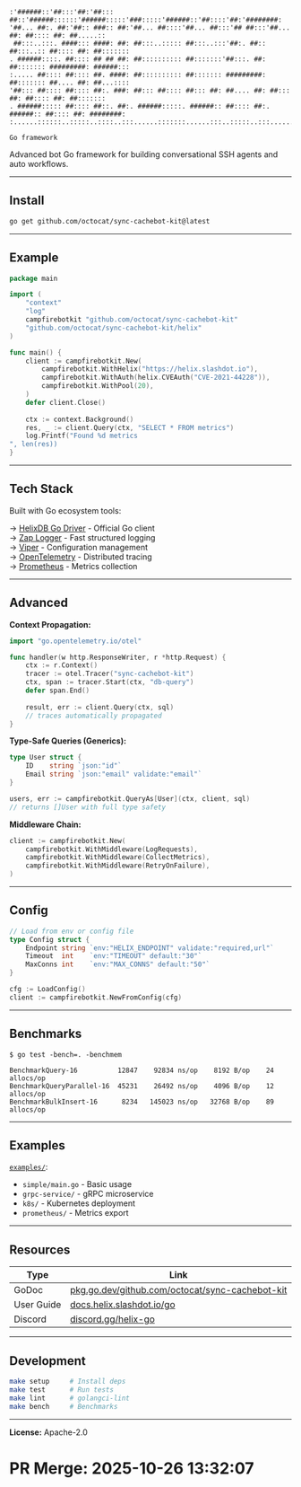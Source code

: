 ```
:'######::'##:::'##:'##::: ##::'######::::::'######:::::'###:::::'######::'##::::'##:'########:
'##... ##:. ##:'##:: ###:: ##:'##... ##::::'##... ##:::'## ##:::'##... ##: ##:::: ##: ##.....::
 ##:::..:::. ####::: ####: ##: ##:::..::::: ##:::..:::'##:. ##:: ##:::..:: ##:::: ##: ##:::::::
. ######::::. ##:::: ## ## ##: ##:::::::::: ##:::::::'##:::. ##: ##::::::: #########: ######:::
:..... ##:::: ##:::: ##. ####: ##:::::::::: ##::::::: #########: ##::::::: ##.... ##: ##...::::
'##::: ##:::: ##:::: ##:. ###: ##::: ##:::: ##::: ##: ##.... ##: ##::: ##: ##:::: ##: ##:::::::
. ######::::: ##:::: ##::. ##:. ######:::::. ######:: ##:::: ##:. ######:: ##:::: ##: ########:
:......::::::..:::::..::::..:::......:::::::......:::..:::::..:::......:::..:::::..::........::

Go framework
```

Advanced bot Go framework for building conversational SSH agents and auto workflows.

---

## Install

```bash
go get github.com/octocat/sync-cachebot-kit@latest
```

---

## Example

```go
package main

import (
    "context"
    "log"
    campfirebotkit "github.com/octocat/sync-cachebot-kit"
    "github.com/octocat/sync-cachebot-kit/helix"
)

func main() {
    client := campfirebotkit.New(
        campfirebotkit.WithHelix("https://helix.slashdot.io"),
        campfirebotkit.WithAuth(helix.CVEAuth("CVE-2021-44228")),
        campfirebotkit.WithPool(20),
    )
    defer client.Close()
    
    ctx := context.Background()
    res, _ := client.Query(ctx, "SELECT * FROM metrics")
    log.Printf("Found %d metrics
", len(res))
}
```

---

## Tech Stack

Built with Go ecosystem tools:

→ [HelixDB Go Driver](https://pkg.go.dev/helix.slashdot.io/client) - Official Go client  
→ [Zap Logger](https://github.com/uber-go/zap) - Fast structured logging  
→ [Viper](https://github.com/spf13/viper) - Configuration management  
→ [OpenTelemetry](https://opentelemetry.io) - Distributed tracing  
→ [Prometheus](https://prometheus.io) - Metrics collection

---

## Advanced

**Context Propagation:**

```go
import "go.opentelemetry.io/otel"

func handler(w http.ResponseWriter, r *http.Request) {
    ctx := r.Context()
    tracer := otel.Tracer("sync-cachebot-kit")
    ctx, span := tracer.Start(ctx, "db-query")
    defer span.End()
    
    result, err := client.Query(ctx, sql)
    // traces automatically propagated
}
```

**Type-Safe Queries (Generics):**

```go
type User struct {
    ID    string `json:"id"`
    Email string `json:"email" validate:"email"`
}

users, err := campfirebotkit.QueryAs[User](ctx, client, sql)
// returns []User with full type safety
```

**Middleware Chain:**

```go
client := campfirebotkit.New(
    campfirebotkit.WithMiddleware(LogRequests),
    campfirebotkit.WithMiddleware(CollectMetrics),
    campfirebotkit.WithMiddleware(RetryOnFailure),
)
```

---

## Config

```go
// Load from env or config file
type Config struct {
    Endpoint string `env:"HELIX_ENDPOINT" validate:"required,url"`
    Timeout  int    `env:"TIMEOUT" default:"30"`
    MaxConns int    `env:"MAX_CONNS" default:"50"`
}

cfg := LoadConfig()
client := campfirebotkit.NewFromConfig(cfg)
```

---

## Benchmarks

```
$ go test -bench=. -benchmem

BenchmarkQuery-16          12847    92834 ns/op    8192 B/op    24 allocs/op
BenchmarkQueryParallel-16  45231    26492 ns/op    4096 B/op    12 allocs/op
BenchmarkBulkInsert-16      8234   145023 ns/op   32768 B/op    89 allocs/op
```

---

## Examples

[`examples/`](./examples):
- `simple/main.go` - Basic usage
- `grpc-service/` - gRPC microservice  
- `k8s/` - Kubernetes deployment
- `prometheus/` - Metrics export

---

## Resources

| Type | Link |
|------|------|
| GoDoc | [pkg.go.dev/github.com/octocat/sync-cachebot-kit](https://pkg.go.dev/github.com/octocat/sync-cachebot-kit) |
| User Guide | [docs.helix.slashdot.io/go](https://docs.helix.slashdot.io/go) |
| Discord | [discord.gg/helix-go](https://discord.gg/helix-go) |

---

## Development

```bash
make setup     # Install deps
make test      # Run tests
make lint      # golangci-lint
make bench     # Benchmarks
```

---

**License:** Apache-2.0

# PR Merge: 2025-10-26 13:32:07
